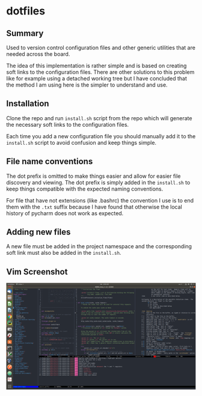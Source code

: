 # dotfiles

## Summary

Used to version control configuration files and other generic
utilities that are needed across the board.

The idea of this implementation is rather simple and is based on
creating soft links to the configuration files.  There are other
solutions to this problem like for example using a detached working
tree but I have concluded that the method I am using here is the
simpler to understand and use.

## Installation 

Clone the repo and run `install.sh` script  from the repo which will 
generate the necessary soft links to the configuration files. 

Each time you add a new configuration file you should manually add it
to the `install.sh` script to avoid confusion and keep things simple.

## File name conventions

The dot prefix is omitted to make things easier and allow for easier file 
discovery and viewing. The dot prefix is simply added in the `install.sh` to 
keep things compatible with the expected naming conventions.

For file that have not extensions (like .bashrc) the convention I use is to 
end them with the `.txt` suffix because I have found that otherwise the 
local history of pycharm does not work as expected.

## Adding new files

A new file must be added in the project namespace and the corresponding soft 
link must also be added in the `install.sh`.

## Vim Screenshot

![Vim-Screenshot](my-vim-screenshot.png?raw=true "Vim screenshot.")
